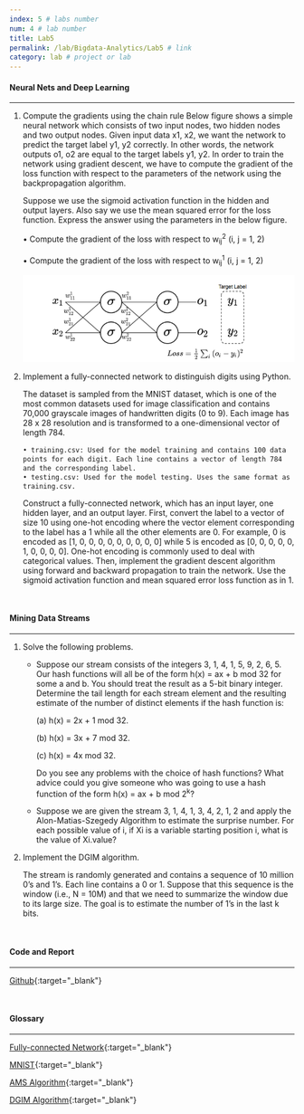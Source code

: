 ```yaml
---
index: 5 # labs number
num: 4 # lab number
title: Lab5
permalink: /lab/Bigdata-Analytics/Lab5 # link
category: lab # project or lab
---
```


#### **Neural Nets and Deep Learning**

---

1. Compute the gradients using the chain rule
   Below figure shows a simple neural network which consists of two input nodes, two hidden nodes and two output nodes. Given input data x1, x2, we want the network to predict the target label y1, y2 correctly. In other words, the network outputs o1, o2 are equal to the target labels y1, y2. In order to train the network using gradient descent, we have to compute the gradient of the loss function with respect to the parameters of the network using the backpropagation algorithm.

   Suppose we use the sigmoid activation function in the hidden and output layers. Also say we use the mean squared error for the loss function. Express the answer using the parameters in the below figure.

   • Compute the gradient of the loss with respect to w<sub>ij</sub><sup>2</sup> (i, j = 1, 2)

   • Compute the gradient of the loss with respect to w<sub>ij</sub><sup>1</sup> (i, j = 1, 2)

   ![Figure8](/assets/lab/Bigdata-Analytics/Figure8.PNG)

2. Implement a fully-connected network to distinguish digits using Python.

   The dataset is sampled from the MNIST dataset, which is one of the most common datasets used for image classification and contains 70,000 grayscale images of handwritten digits (0 to 9). Each image has 28 x 28 resolution and is transformed to a one-dimensional vector of length 784.

   ```
   • training.csv: Used for the model training and contains 100 data points for each digit. Each line contains a vector of length 784 and the corresponding label.
   • testing.csv: Used for the model testing. Uses the same format as training.csv.
   ```

   Construct a fully-connected network, which has an input layer, one hidden layer, and an output layer. First, convert the label to a vector of size 10 using one-hot encoding where the vector element corresponding to the label has a 1 while all the other elements are 0. For example, 0 is encoded as [1, 0, 0, 0, 0, 0, 0, 0, 0, 0] while 5 is encoded as [0, 0, 0, 0, 0, 1, 0, 0, 0, 0]. One-hot encoding is commonly used to deal with categorical values. Then, implement the gradient descent algorithm using forward and backward propagation to train the network. Use the sigmoid activation function and mean squared error loss function as in 1.

<br>

#### **Mining Data Streams**

---

1. Solve the following problems.

   - Suppose our stream consists of the integers 3, 1, 4, 1, 5, 9, 2, 6, 5. Our hash functions will all be of the form h(x) = ax + b mod 32 for some a and b. You should treat the result as a 5-bit binary integer. Determine the tail length for each stream element and the resulting estimate of the number of distinct elements if the hash function is:

     (a) h(x) = 2x + 1 mod 32.

     (b) h(x) = 3x + 7 mod 32.

     (c) h(x) = 4x mod 32.

     Do you see any problems with the choice of hash functions? What advice could you give someone who was going to use a hash function of the form h(x) = ax + b mod 2<sup>k</sup>?

   - Suppose we are given the stream 3, 1, 4, 1, 3, 4, 2, 1, 2 and apply the Alon-Matias-Szegedy Algorithm to estimate the surprise number. For each possible value of i, if Xi is a variable starting position i, what is the value of Xi.value?

2. Implement the DGIM algorithm.

   The stream is randomly generated and contains a sequence of 10 million 0’s and 1’s.
   Each line contains a 0 or 1. Suppose that this sequence is the window (i.e., N =
   10M) and that we need to summarize the window due to its large size. The goal is
   to estimate the number of 1’s in the last k bits.

<br>

#### **Code and Report**

---

[Github](https://github.com/Heejinee3/Bigdata-Analytics/tree/master/Lab5){:target="\_blank"}

<br>

#### **Glossary**

---

[Fully-connected Network](https://velog.io/@chunjakim/Fully-connected-Network){:target="\_blank"}

[MNIST](https://velog.io/@chunjakim/MNIST){:target="\_blank"}

[AMS Algorithm](https://velog.io/@chunjakim/AMS-Algorithm-Alon-Matias-Szegedy-Algorithm){:target="\_blank"}

[DGIM Algorithm](https://velog.io/@chunjakim/DGIM-Algorithm){:target="\_blank"}
